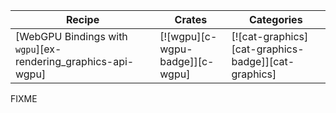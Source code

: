 | Recipe | Crates | Categories |
|--------|--------|------------|
| [WebGPU Bindings with `wgpu`][ex-rendering_graphics-api-wgpu] | [![wgpu][c-wgpu-badge]][c-wgpu] | [![cat-graphics][cat-graphics-badge]][cat-graphics] |

<div class="hidden">
FIXME
</div>
